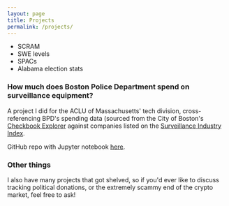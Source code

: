 ```yaml
---
layout: page
title: Projects
permalink: /projects/
---
```



* SCRAM
* SWE levels
* SPACs
* Alabama election stats

### How much does Boston Police Department spend on surveillance equipment?

A project I did for the ACLU of Massachusetts' tech division, cross-referencing BPD's spending data (sourced from the City of Boston's [Checkbook Explorer](https://spending.data.boston.gov/) against companies listed on the [Surveillance Industry Index](https://sii.transparencytoolkit.org/).

GitHub repo with Jupyter notebook [here](https://github.com/helgridly/bpd-sii).

### Other things

I also have many projects that got shelved, so if you'd ever like to discuss tracking political donations, or the extremely scammy end of the crypto market, feel free to ask!
